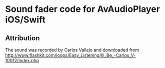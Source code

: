 # Sound fader code for AvAudioPlayer iOS/Swift



## Attribution

The sound was recorded by Carlos Vallejo and downloaded from
http://www.flashkit.com/loops/Easy_Listening/Ill_Be_-Carlos_V-10012/index.php